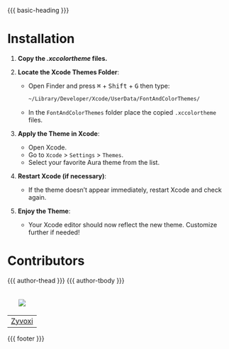 {{{ basic-heading }}}

# Installation

1. **Copy the *.xccolortheme* files.**

2. **Locate the Xcode Themes Folder**:
   - Open Finder and press <kbd>⌘</kbd> + <kbd>Shift</kbd> + <kbd>G</kbd> then type:
     ```bash
     ~/Library/Developer/Xcode/UserData/FontAndColorThemes/
     ```
   - In the `FontAndColorThemes` folder place the copied `.xccolortheme` files.

4. **Apply the Theme in Xcode**:
   - Open Xcode.
   - Go to `Xcode` > `Settings` > `Themes`.
   - Select your favorite Aura theme from the list.

5. **Restart Xcode (if necessary)**:
   - If the theme doesn’t appear immediately, restart Xcode and check again.

6. **Enjoy the Theme**:
   - Your Xcode editor should now reflect the new theme. Customize further if needed!

# Contributors

<table>
  <thead>
    <tr>
      <td valign="bottom">
        <p align="center">
          <a href="https://github.com/zyvoxi">
            <img src="https://github.com/zyvoxi.png?size=100" align="center" />
          </a>
        </p>
      </td>
      {{{ author-thead }}}
    </tr>
  </thead>

  <tbody>
    <tr>
      <td>
        <a href="https://github.com/zyvoxi">Zyvoxi</a>
      </td>
      {{{ author-tbody }}}
    </tr>
  </tbody>
</table>

{{{ footer }}}
